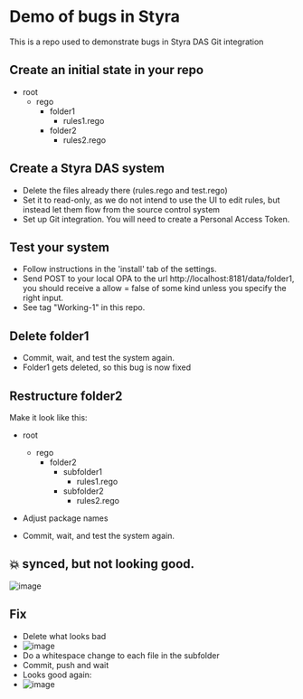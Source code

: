 # Demo of bugs in Styra

This is a repo used to demonstrate bugs in Styra DAS Git integration

## Create an initial state in your repo

* root
  * rego
    * folder1
      * rules1.rego
    * folder2
      * rules2.rego  

## Create a Styra DAS system

* Delete the files already there (rules.rego and test.rego)
* Set it to read-only, as we do not intend to use the UI to edit rules, but instead let them flow from the source control system
* Set up Git integration. You will need to create a Personal Access Token.

## Test your system

* Follow instructions in the 'install' tab of the settings.
* Send POST to your local OPA to the url http://localhost:8181/data/folder1, you should receive a allow = false of some kind unless you specify the right input.
* See tag "Working-1" in this repo.

## Delete folder1

* Commit, wait, and test the system again.
* Folder1 gets deleted, so this bug is now fixed

## Restructure folder2

Make it look like this:

* root
  * rego
    * folder2
      * subfolder1
        * rules1.rego
      * subfolder2
        * rules2.rego  

* Adjust package names
* Commit, wait, and test the system again.

## :boom: synced, but not looking good.
![image](https://user-images.githubusercontent.com/404432/119728837-31727300-be74-11eb-9f55-e695c18169ed.png)

## Fix

* Delete what looks bad
* ![image](https://user-images.githubusercontent.com/404432/119729714-44397780-be75-11eb-8bf1-9f55904d9fd9.png)
* Do a whitespace change to each file in the subfolder
* Commit, push and wait
* Looks good again:
* ![image](https://user-images.githubusercontent.com/404432/119729937-7d71e780-be75-11eb-8512-151856cb7079.png)






